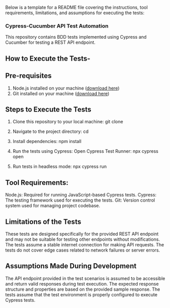 
Below is a template for a README file covering the instructions, tool requirements, limitations, and assumptions for executing the tests:

### Cypress-Cucumber API Test Automation
This repository contains BDD tests implemented using Cypress and Cucumber for testing a REST API endpoint.

## How to Execute the Tests-

## Pre-requisites
1. Node.js installed on your machine ([download here](https://nodejs.org/en))
2. Git installed on your machine ([download here](https://git-scm.com/))


## Steps to Execute the Tests
1. Clone this repository to your local machine:
git clone <repository-url>

2. Navigate to the project directory: 
cd <project-directory>

3. Install dependencies:
   npm install

4. Run the tests using Cypress:
   Open Cypress Test Runner:
   npx cypress open

5.  Run tests in headless mode:
    npx cypress run

## Tool Requirements: 
Node.js: Required for running JavaScript-based Cypress tests.
Cypress: The testing framework used for executing the tests.
Git: Version control system used for managing project codebase.

## Limitations of the Tests
These tests are designed specifically for the provided REST API endpoint and may not be suitable for testing other endpoints without modifications.
The tests assume a stable internet connection for making API requests.
The tests do not cover edge cases related to network failures or server errors.

## Assumptions Made During Development
The API endpoint provided in the test scenarios is assumed to be accessible and return valid responses during test execution.
The expected response structure and properties are based on the provided sample response.
The tests assume that the test environment is properly configured to execute Cypress tests.
##
